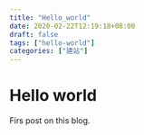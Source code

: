 ```yaml
---
title: "Hello_world"
date: 2020-02-22T12:19:18+08:00
draft: false
tags: ["hello-world"]
categories: ["建站"]
---
```



# Hello world

Firs post on this blog.
